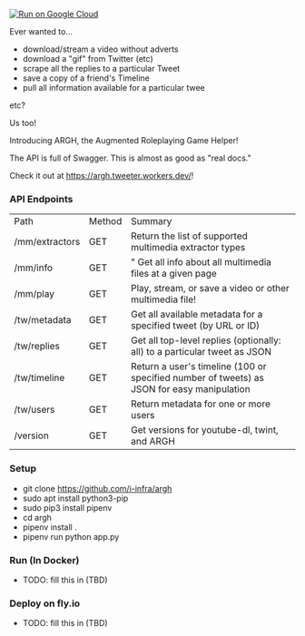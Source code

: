 [![Run on Google Cloud](https://deploy.cloud.run/button.svg)](https://deploy.cloud.run)

Ever wanted to...

 * download/stream a video without adverts
 * download a "gif" from Twitter (etc)
 * scrape all the replies to a particular Tweet
 * save a copy of a friend's Timeline
 * pull all information available for a particular twee

etc?

Us too!

Introducing ARGH, the Augmented Roleplaying Game Helper!

The API is full of Swagger. This is almost as good as "real docs."

Check it out at https://argh.tweeter.workers.dev/!

### API Endpoints

<table><tr><td>Path</td><td>Method</td><td>Summary</td></tr><tr><td>/mm/extractors</td><td>GET</td><td>Return the list of supported multimedia extractor types</td></tr><tr><td>/mm/info</td><td>GET</td><td>" Get all info about all multimedia files at a given page</td></tr><tr><td>/mm/play</td><td>GET</td><td>Play, stream, or save a video or other multimedia file!</td></tr><tr><td>/tw/metadata</td><td>GET</td><td>Get all available metadata for a specified tweet (by URL or ID)</td></tr><tr><td>/tw/replies</td><td>GET</td><td>Get all top-level replies (optionally: all) to a particular tweet as JSON</td></tr><tr><td>/tw/timeline</td><td>GET</td><td>Return a user's timeline (100 or specified number of tweets) as JSON for easy manipulation</td></tr><tr><td>/tw/users</td><td>GET</td><td>Return metadata for one or more users</td></tr><tr><td>/version</td><td>GET</td><td>Get versions for youtube-dl, twint, and ARGH</td></tr></table>


### Setup

 * git clone https://github.com/i-infra/argh
 * sudo apt install python3-pip
 * sudo pip3 install pipenv
 * cd argh
 * pipenv install .
 * pipenv run python app.py

### Run (In Docker)

 * TODO: fill this in (TBD)

### Deploy on fly.io

 * TODO: fill this in (TBD)
